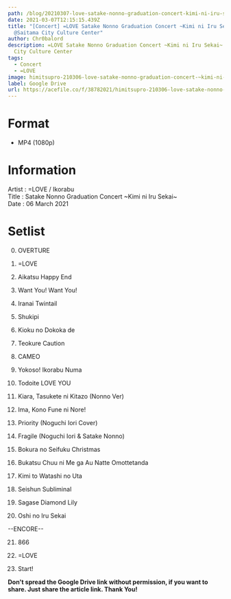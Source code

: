 ```yaml
---
path: /blog/20210307-love-satake-nonno-graduation-concert-kimi-ni-iru-sekai
date: 2021-03-07T12:15:15.439Z
title: "[Concert] =LOVE Satake Nonno Graduation Concert ~Kimi ni Iru Sekai~
  @Saitama City Culture Center"
author: Chr0balord
description: =LOVE Satake Nonno Graduation Concert ~Kimi ni Iru Sekai~ @Saitama
  City Culture Center
tags:
  - Concert
  - =LOVE
image: himitsupro-210306-love-satake-nonno-graduation-concert-~kimi-ni-iru-sekai~-saitama-city-culture-center.mp4_thumbs.jpg
label: Google Drive
url: https://acefile.co/f/38782021/himitsupro-210306-love-satake-nonno-graduation-concert-kimi-ni-iru-sekai-saitama-city-culture-center-1080p-mp4
---
```

# Format

* MP4 (1080p)

# Information

Artist : =LOVE / Ikorabu <br>
Title : Satake Nonno Graduation Concert \~Kimi ni Iru Sekai\~ <br>
Date : 06 March 2021 <br>

# Setlist

00. OVERTURE

01. =LOVE

02. Aikatsu Happy End

03. Want You! Want You!

04. Iranai Twintail

05. Shukipi

06. Kioku no Dokoka de

07. Teokure Caution

08. CAMEO

09. Yokoso! Ikorabu Numa

10. Todoite LOVE YOU

11. Kiara, Tasukete ni Kitazo (Nonno Ver)

12. Ima, Kono Fune ni Nore! 

13. Priority (Noguchi Iori Cover)

14. Fragile (Noguchi Iori & Satake Nonno)

15. Bokura no Seifuku Christmas

16. Bukatsu Chuu ni Me ga Au Natte Omottetanda

17. Kimi to Watashi no Uta

18. Seishun Subliminal

19. Sagase Diamond Lily

20. Oshi no Iru Sekai

\--ENCORE--

21. 866

22. =LOVE

23. Start!

**Don't spread the Google Drive link without permission, if you want to share. Just share the article link. Thank You!**